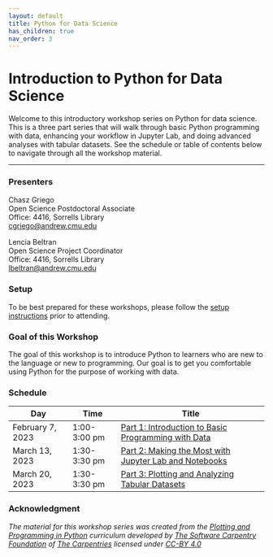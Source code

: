```yaml
---
layout: default
title: Python for Data Science
has_children: true
nav_order: 3
---
```


# Introduction to Python for Data Science

Welcome to this introductory workshop series on Python for data science. This is
a three part series that will walk through basic Python programming with data,
enhancing your workflow in Jupyter Lab, and doing advanced analyses with tabular
datasets. See the schedule or table of contents below to navigate through all
the workshop material.

____
### Presenters
Chasz Griego <a href='https://github.com/chaszg' target='_blank'><img src='../content/img/GitHub-Mark-custom.svg' style='width:15px; padding:0; border:none !important;'></a>  
Open Science Postdoctoral Associate  
Office: 4416, Sorrells Library  
[cgriego@andrew.cmu.edu](mailto:cgriego@andrew.cmu.edu)

Lencia Beltran <a href='https://github.com/lenciabeltran' target='_blank'><img src='../content/img/GitHub-Mark-custom.svg' style='width:15px; padding:0; border:none !important;'></a>  
Open Science Project Coordinator  
Office: 4416, Sorrells Library  
[lbeltran@andrew.cmu.edu](mailto:lbeltran@andrew.cmu.edu)

### Setup

To be best prepared for these workshops, please follow the [setup instructions](../Python_Series_Materials/setup)
prior to attending.

### Goal of this Workshop

The goal of this workshop is to introduce Python to learners who are new to the
language or new to programming. Our goal is to get you comfortable using Python
for the purpose of working with data.

### Schedule

| Day | Time | Title
| --- | --- | ---
| February 7, 2023 | 1:00-3:00 pm | [Part 1: Introduction to Basic Programming with Data](../Python_Series_Materials/part_1/part_1)
| March 13, 2023 | 1:30-3:30 pm | [Part 2: Making the Most with Jupyter Lab and Notebooks](../Python_Series_Materials/part_2/part_2)
| March 20, 2023 | 1:30-3:30 pm | [Part 3: Plotting and Analyzing Tabular Datasets](../Python_Series_Materials/part_3/part_3)

### Acknowledgment

*The material for this workshop series was created from the [Plotting and Programming in Python](http://swcarpentry.github.io/python-novice-gapminder/) curriculum developed by [The Software Carpentry Foundation](https://software-carpentry.org/) of [The Carpentries](https://carpentries.org/) licensed under [CC-BY 4.0](https://creativecommons.org/licenses/by/4.0/)*
